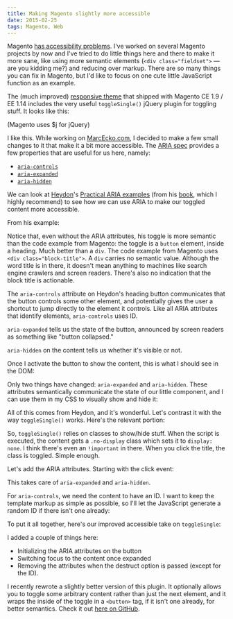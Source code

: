 ```yaml
---
title: Making Magento slightly more accessible
date: 2015-02-25
tags: Magento, Web
---
```


Magento [has accessibility problems](https://twitter.com/nadavspi/status/519853270911950848). I've worked on several Magento projects by now and I've tried to do little things here and there to make it more sane, like using more semantic elements (`<div class="fieldset">` — are you kidding me?) and reducing over markup. There are so many things you can fix in Magento, but I'd like to focus on one cute little JavaScript function as an example.

The (much improved) [responsive theme](http://www.magentocommerce.com/knowledge-base/entry/ee114-ce19-rwd-dev-guide) that shipped with Magento CE 1.9 / EE 1.14 includes the very useful `toggleSingle()` jQuery plugin for toggling stuff. It looks like this:

<script src="https://gist.github.com/nadavspi/5a4d1f1506dee6a71139.js"></script>
(Magento uses $j for jQuery)

I like this. While working on [MarcEcko.com](http://www.marcecko.com), I decided to make a few small changes to it that make it a bit more accessible. The [ARIA spec](http://www.w3.org/TR/wai-aria/) provides a few properties that are useful for us here, namely:

- [`aria-controls`](http://www.w3.org/TR/wai-aria/states_and_properties#aria-controls)
- [`aria-expanded`](http://www.w3.org/TR/wai-aria/states_and_properties#aria-expanded)
- [`aria-hidden`](http://www.w3.org/TR/wai-aria/states_and_properties#aria-hidden)

We can look at [Heydon](https://twitter.com/heydonworks)'s [Practical ARIA examples](http://heydonworks.com/practical_aria_examples/#progressive-collapsibles) (from his [book](https://shop.smashingmagazine.com/apps-for-all-coding-accessible-web-applications.html), which I highly recommend) to see how we can use ARIA to make our toggled content more accessible.

From his example:

<script src="https://gist.github.com/nadavspi/7569904d91b8904d44b9.js"></script>

Notice that, even without the ARIA attributes, his toggle is more semantic than the code example from Magento: the toggle is a `button` element, inside a heading. Much better than a `div`. The code example from Magento uses `<div class="block-title">`. A `div` carries no semantic value. Although the word title is in there, it doesn't mean anything to machines like search engine crawlers and screen readers. There's also no indication that the block title is actionable.

The `aria-controls` attribute on Heydon's heading button communicates that the button controls some other element, and potentially gives the user a shortcut to jump directly to the element it controls. Like all ARIA attributes that identify elements, `aria-controls` uses ID.

`aria-expanded` tells us the state of the button, announced by screen readers as something like "button collapsed."

`aria-hidden` on the content tells us whether it's visible or not.

Once I activate the button to show the content, this is what I should see in the <abbr>DOM</abbr>:

<script src="https://gist.github.com/nadavspi/a6e2e380bb2f7967bfce.js"></script>

Only two things have changed: `aria-expanded` and `aria-hidden`. These attributes semantically communicate the state of our little component, and I can use them in my <abbr>CSS</abbr> to visually show and hide it:

<script src="https://gist.github.com/nadavspi/af0a59e5a826fa31221b.js"></script>

All of this comes from Heydon, and it's wonderful. Let's contrast it with the way `toggleSingle()` works. Here's the relevant portion:

<script src="https://gist.github.com/nadavspi/4a2e22235ad166a777e5.js"></script>

So, `toggleSingle()` relies on classes to show/hide stuff. When the script is executed, the content gets a `.no-display` class which sets it to `display: none`. I think there's even an `!important` in there. When you click the title, the class is toggled. Simple enough.

Let's add the ARIA attributes. Starting with the click event:

<script src="https://gist.github.com/nadavspi/c5a09f3f7cdbe86c8acf.js"></script>

This takes care of `aria-expanded` and `aria-hidden`.

For `aria-controls`, we need the content to have an ID. I want to keep the template markup as simple as possible, so I'll let the JavaScript generate a random ID if there isn't one already:

<script src="https://gist.github.com/nadavspi/a91fbd36fb4377798750.js"></script>

To put it all together, here's our improved accessible take on `toggleSingle`:

<script src="https://gist.github.com/nadavspi/e2096b83437a0fa85fba.js"></script>

I added a couple of things here:
- Initializing the ARIA attributes on the button
- Switching focus to the content once expanded
- Removing the attributes when the destruct option is passed (except for the ID).

I recently rewrote a slightly better version of this plugin. It optionally allows you to toggle some arbitrary content rather than just the next element, and it wraps the inside of the toggle in a `<button>` tag, if it isn't one already, for better semantics. Check it out [here on GitHub](https://github.com/nadavspi/peekaboo.js).
